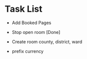 # Task List

- Add Booked Pages

- Stop open room [Done]

- Create room county, district, ward

- prefix currency
